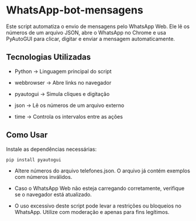 # WhatsApp-bot-mensagens
Este script automatiza o envio de mensagens pelo WhatsApp Web. Ele lê os números de um arquivo JSON, abre o WhatsApp no Chrome e usa PyAutoGUI para clicar, digitar e enviar a mensagem automaticamente.


## Tecnologias Utilizadas  
- Python  → Linguagem principal do script  

- webbrowser → Abre links no navegador  

- pyautogui → Simula cliques e digitação  

- json → Lê os números de um arquivo externo 

- time → Controla os intervalos entre as ações  

## Como Usar  
Instale as dependências necessárias:  
   ```bash
   pip install pyautogui

   ``` 
- Altere números do arquivo telefones.json. O arquivo já contém exemplos com números inválidos.

- Caso o WhatsApp Web não esteja carregando corretamente, verifique se o navegador está atualizado.

- O uso excessivo deste script pode levar a restrições ou bloqueios no WhatsApp. Utilize com moderação e apenas para fins legítimos.